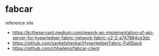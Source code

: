 # fabcar
reference site
- https://kctheservant.medium.com/rework-an-implementation-of-api-server-for-hyperledger-fabric-network-fabric-v2-2-a747884ce3dc
- https://github.com/sanketshevkar/HyperledgerFabric-FullStack
- https://github.com/chhaileng/fabcar-client
